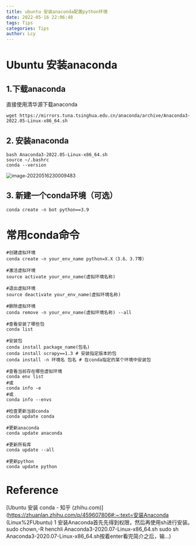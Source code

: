 ```yaml
---
title: ubuntu 安装anaconda配置python环境
date: 2022-05-16 22:06:48
tags: Tips
categories: Tips
author: Lcy
---
```


# Ubuntu 安装anaconda

## 1.下载anaconda

直接使用清华源下载anaconda

```shell
wget https://mirrors.tuna.tsinghua.edu.cn/anaconda/archive/Anaconda3-2022.05-Linux-x86_64.sh
```

## 2. 安装anaconda

```shell
bash Anaconda3-2022.05-Linux-x86_64.sh
source ~/.bashrc
conda --version
```

<img src="https://luochengyu.oss-cn-beijing.aliyuncs.com/img/image-20220516230009483.png" alt="image-20220516230009483" style="zoom:90%;" />

## 3. 新建一个conda环境（可选）

```shell
conda create -n bot python==3.9
```

# 常用conda命令

```shell
#创建虚拟环境
conda create -n your_env_name python=X.X（3.6、3.7等）
 
#激活虚拟环境
source activate your_env_name(虚拟环境名称)
 
#退出虚拟环境
source deactivate your_env_name(虚拟环境名称)
 
#删除虚拟环境
conda remove -n your_env_name(虚拟环境名称) --all
 
#查看安装了哪些包
conda list
 
#安装包
conda install package_name(包名)
conda install scrapy==1.3 # 安装指定版本的包
conda install -n 环境名 包名 # 在conda指定的某个环境中安装包
 
#查看当前存在哪些虚拟环境
conda env list 
#或 
conda info -e
#或
conda info --envs
 
#检查更新当前conda
conda update conda
 
#更新anaconda
conda update anaconda
 
#更新所有库
conda update --all
 
#更新python
conda update python
```

# Reference

[Ubuntu 安装 conda - 知乎 (zhihu.com)](https://zhuanlan.zhihu.com/p/459607806#:~:text=安装Anaconda (Linux%2FUbuntu) 1 安装Anaconda首先先得到权限，然后再使用sh进行安装。 sudo chown,-R henchli Anaconda3-2020.07-Linux-x86_64.sh sudo sh Anaconda3-2020.07-Linux-x86_64.sh按着enter看完简介之后，输…)
